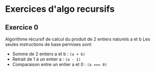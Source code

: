 # Exercices d'algo recursifs
## Exercice 0
Algorithme récursif de calcul du produit de 2 entiers naturels a et b
Les seules instructions de base permises sont: 
 * Somme de 2 entiers a et b : `(a + b)`
 * Retrait de 1 à un entier a : `(a - 1)`
 * Comparaison entre un entier a et 0 : `(a === 0)`

